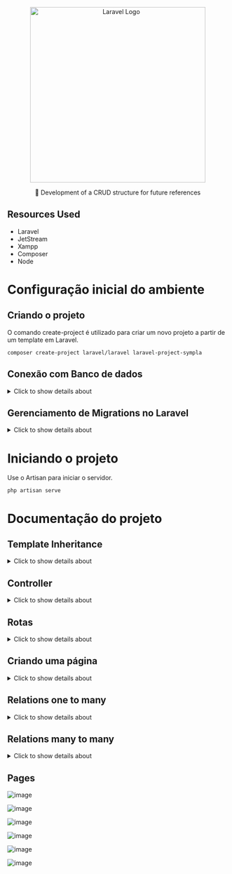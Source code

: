 <p align="center"><a href="https://laravel.com" target="_blank"><img src="https://raw.githubusercontent.com/laravel/art/master/logo-lockup/5%20SVG/2%20CMYK/1%20Full%20Color/laravel-logolockup-cmyk-red.svg" width="400" alt="Laravel Logo"></a></p>

<p align="center">🚀 Development of a CRUD structure for future references</p>

## Resources Used
- Laravel
- JetStream
- Xampp
- Composer
- Node

# Configuração inicial do ambiente

## Criando o projeto

O comando create-project é utilizado para criar um novo projeto a partir de um template em Laravel.

```
composer create-project laravel/laravel laravel-project-sympla
```

## Conexão com Banco de dados

<details>
 <summary>Click to show details about </summary>

#### Criação do Banco de Dados:

- Inicie SQL no XAMPP

- Navegue até http://localhost/phpmyadmin/ para acessar a interface de gerenciamento de bancos de dados  

- Crie um novo banco de dados com o nome desejado.

#### Configuração do Banco de Dados no Laravel:

- Abra o arquivo .env no seu projeto Laravel e localize a variável DB_DATABASE.

- Altere o valor dessa variável para nome do banco de dados criado

#### Criação das tabelas no Banco de Dados:

Use o Artisan para criar as tabelas de database/migrations no Banco de Dados 

```
php artisan migrate
```

## Instalação do Jetstream para Autenticação

#### Instalação do Jetstream:

Utilize o Composer para adicionar o Jetstream ao seu projeto Laravel:

```
composer require laravel/jetstream
```

#### Instalação do Livewire:

Use o Artisan para instalar o Jetstream com suporte ao Livewire:

```
php artisan jetstream:install livewire
```

#### Criação das tabelas no Banco de Dados:

Use o Artisan para criar as tabelas geradas pelo Jetstream no Banco de Dados 

```
php artisan migrate
```

#### Instalação do Node.js e Compilação de Recursos:

Instale as dependências do Node.js necessárias para o projeto:

```
npm install
```

Compile os recursos do frontend com o comando:

```
npm run dev
```

</details>

## Gerenciamento de Migrations no Laravel

<details>
 <summary>Click to show details about </summary>

#### Estrutura da Migration:
- Método up(): Define as operações a serem realizadas quando a migration é aplicada, como criar uma tabela.
- Método down(): Define as operações para reverter as mudanças realizadas pelo método up(), como deletar uma tabela.

#### Criação Migrations: 
- Comando: php artisan make:migration nome_da_migration
- Exemplo: php artisan make:migration create_products_table
- Descrição: Este comando cria um novo arquivo de migration na pasta database/migrations. As migrations são usadas para criar e modificar tabelas no banco de dados.

#### Executar Migrations:
- Comando: php artisan migrate
- Descrição: Aplica todas as migrations pendentes, criando ou modificando tabelas no banco de dados conforme definido nos métodos up() das migrations.

#### Verificar Status das Migrations:
- Comando: php artisan migrate:status
- Descrição: Exibe o status de cada migration, indicando se foi aplicada ou não.

#### Atualizar Tabelas:
- Comando: php artisan migrate:fresh
- Descrição: Remove todas as tabelas do banco de dados utilizando o método down() e recria-as usando o método up(). Atenção: Este comando deletará todas as tabelas do banco de dados.

#### Adicionar Campos:
- Comando: php artisan make:migration add_field_to_table
- Exemplo: php artisan make:migration add_category_to_products_table
- Descrição: Cria uma nova migration para adicionar campos a uma tabela existente. Utilize Schema::table para modificar tabelas já existentes.

#### Aplicar Alterações:
- Comando: php artisan migrate
- Descrição: Após criar uma migration para adicionar ou modificar campos, execute este comando para aplicar as alterações.

#### Desfazer Alterações:
- Comando: php artisan migrate:rollback
- Descrição: Reverte a última batch de migrations aplicadas.
- Comando: php artisan migrate:reset
- Descrição: Reverte todas as migrations aplicadas e as reexecuta. Deleta todas as tabelas e recria-as a partir das migrations.

</details>

# Iniciando o projeto

Use o Artisan para iniciar o servidor.

```
php artisan serve
```

# Documentação do projeto

## Template Inheritance

<details>
 <summary>Click to show details about </summary>

Criação pasta chamada layouts dentro de resources/views, onde foi adicionado o arquivo main.blade.php. Este arquivo serve como um layout base para as páginas, contendo a diretiva @yield('content'), que é responsável por renderizar o conteúdo específico das páginas.

![image](https://github.com/user-attachments/assets/794ffe26-b45d-4ee2-b7ae-325ddef51c32)


- Exibição de Erros: O bloco @if ($errors->any()) verifica se há algum erro de validação. Se existirem, uma div com a classe alert alert-danger é exibida, listando todos os erros em um <ul> com <li> para cada erro.

- Exibição de Mensagens de Sucesso: O bloco @if(session('msg')) verifica se há uma mensagem de sucesso armazenada na sessão. Se houver, essa mensagem é exibida em um parágrafo com a classe msg.

- Renderização de Conteúdo Dinâmico: O comando @yield('content') é utilizado para inserir o conteúdo específico de cada página que estender esse layout.

- <x-app-layout>: É um componente Blade fornecido pelo JetStream no Laravel, que implementa configurações de segurança para usuários autenticados. Para garantir o correto funcionamento da autenticação durante a troca de dados entre o cliente e o servidor, é essencial encapsular todo o conteúdo destinado ao @yield dentro desse componente.

![image](https://github.com/user-attachments/assets/c01059d3-1694-4958-9212-4a06395d6b54)

#### @extends('layouts.main'):

Este comando indica que o arquivo Blade atual está estendendo um layout principal chamado main, que está localizado na pasta layouts. O layout é geralmente um template básico que define a estrutura comum para várias páginas, como o cabeçalho, rodapé e outras seções que são reutilizadas em várias views.

#### @section('content'):

Este comando define uma seção de conteúdo dentro do template Blade. A palavra 'content' é o nome da seção. No layout principal (layouts.main), há um comando @yield('content'), que é onde o conteúdo definido nesta seção será inserido.


![image](https://github.com/user-attachments/assets/78f3ab9a-b831-45a2-a7b2-c1d8593821d2)


</details>

## Controller

<details>
 <summary>Click to show details about </summary>
    
#### Criação do Controller:

Para criar um novo controller no Laravel, utilize o comando Artisan:

```
php artisan make:controller EventController
```
O nome EventController é escolhido para representar um controlador que gerenciará ações relacionadas a eventos. Por padrão, a ação index dentro do controller é configurada para retornar a view welcome.

#### Utilizando o Controller nas Rotas:

Para utilizar o controller em uma rota, primeiro importe-o no arquivo de rotas:

```
use App\Http\Controllers\EventController;
```
Em seguida, configure a rota para usar a ação do controller especificada:

```
Route::get('/', [EventController::class, 'index']);
```

Neste exemplo, a rota '/' está configurada para chamar a ação index do EventController. Assim, ao acessar a URL associada à rota, o Laravel direcionará a requisição para a ação index do controller, que será responsável por processar a requisição e retornar a resposta apropriada.

#### Actions

- index(): Recupera e exibe todos os eventos ou filtra eventos com base em um termo de pesquisa. Exibe esses eventos na visão welcome.

- create(): Retorna a visão events.create, onde o usuário pode criar um novo evento.

- store(Request $request): Valida e armazena um novo evento com base nos dados do formulário. Se houver uma imagem, ela é salva e associada ao evento. O evento é então salvo no banco de dados e o usuário é redirecionado para a página inicial com uma mensagem de sucesso.

- show($id): Exibe os detalhes de um evento específico, incluindo se o usuário atual está participando do evento. Retorna a visão events.show.

- dashboard(): Exibe o painel de controle do usuário, mostrando seus eventos e eventos nos quais ele está participando.

- destroy($id): Exclui um evento específico do banco de dados e redireciona para o painel de controle com uma mensagem de sucesso.

- edit($id): Exibe a visão events.edit para editar um evento específico, mas apenas se o usuário atual for o proprietário do evento.

- update(Request $request): Atualiza um evento específico com base nos dados do formulário. Se uma nova imagem for carregada, ela substitui a imagem antiga. O evento é atualizado no banco de dados e o usuário é redirecionado para o painel de controle com uma mensagem de sucesso.

- joinEvent($id): Adiciona o usuário atual como participante de um evento específico e redireciona para o painel de controle com uma mensagem de confirmação.

- leaveEvent($id): Remove o usuário atual como participante de um evento específico e redireciona para o painel de controle com uma mensagem de sucesso.

</details>

## Rotas

<details>
 <summary>Click to show details about </summary>

![image](https://github.com/user-attachments/assets/4dedb597-6f39-4d84-85c9-fd42e3c36a14)

#### Route::get('/dashboard', ...:

- Define uma rota HTTP GET para o caminho /dashboard. Isso significa que quando um usuário acessa a URL example.com/dashboard, essa rota será acionada.

#### [EventController::class, 'dashboard']:

- Especifica o controlador e o método que devem ser chamados quando a rota /dashboard for acessada.
- EventController::class refere-se à classe EventController, e 'dashboard' é o método dentro desse controlador que será executado para lidar com a solicitação.

![image](https://github.com/user-attachments/assets/7bd6f7da-bbb7-4b6a-81de-b5415a718ac4)

Retornando a view localizada em events/dashboard.blade.php


#### ->name('events.dashboard'):

- Atribui um nome à rota, neste caso 'events.dashboard'. Isso permite que você faça referência a essa rota de forma mais conveniente em outras partes do seu código, como ao gerar URLs ou redirecionar usuários.

 ![image](https://github.com/user-attachments/assets/3e6bbc13-17b8-4857-b9f3-b38d0304fce5)


#### Route::get('/dashboard', [EventController::class, 'dashboard'])->name('events.dashboard');

- Descrição: Exibe o painel de controle ou dashboard, geralmente usado para mostrar uma visão geral dos eventos ou dados relacionados.
- Método HTTP: GET
- Nome: events.dashboard

#### Route::get('/events/create', [EventController::class, 'create'])->name('events.create');

- Descrição: Mostra um formulário para criar um novo evento.
- Método HTTP: GET
- Nome: events.create

#### Route::get('/events/{id}', [EventController::class, 'show'])->name('events.show');

- Descrição: Exibe os detalhes de um evento específico, identificado pelo ID fornecido na URL.
- Método HTTP: GET
- Nome: events.show

#### Route::get('/events/edit/{id}', [EventController::class, 'edit'])->name('events.edit');

- Descrição: Mostra um formulário para editar um evento existente, identificado pelo ID fornecido na URL.
- Método HTTP: GET
- Nome: events.edit

#### Route::put('/events/update/{id}', [EventController::class, 'update'])->name('events.update');

- Descrição: Atualiza os dados de um evento existente com base nas informações enviadas no formulário e o ID fornecido na URL.
- Método HTTP: PUT
- Nome: events.update

#### Route::post('/events', [EventController::class, 'store'])->name('events.store');

- Descrição: Armazena um novo evento no banco de dados com base nas informações enviadas no formulário.
- Método HTTP: POST
- Nome: events.store

#### Route::delete('/events/{id}', [EventController::class, 'destroy'])->name('events.destroy');

- Descrição: Remove um evento existente do banco de dados com base no ID fornecido na URL.
- Método HTTP: DELETE
- Nome: events.destroy

#### Route::post('/events/join/{id}', [EventController::class, 'joinEvent'])->name('events.joinEvent');

- Descrição: Permite que um usuário se inscreva ou participe de um evento específico identificado pelo ID.
- Método HTTP: POST
- Nome: events.joinEvent

#### Route::delete('/events/leave/{id}', [EventController::class, 'leaveEvent'])->name('events.leaveEvent');

- Descrição: Permite que um usuário saia ou deixe um evento específico identificado pelo ID.
- Método HTTP: DELETE
- Nome: events.leaveEvent

</details>

## Criando uma página

<details>
 <summary>Click to show details about </summary>

#### Alteração da Rota:

Adicione uma nova rota para o dashboard no arquivo de rotas (web.php), que aponta para um método chamado dashboard no EventController. O nome da rota é definido como events.dashboard:

```
Route::get('/dashboard', [EventController::class, 'dashboard'])->name('events.dashboard');

```

#### Adição da Função no Controller:

No EventController, adicione um método dashboard para manipular a lógica e a visualização do dashboard:

```
public function dashboard()
{
    // Lógica para o dashboard
   return view('events.dashboard', ['events' => $events, 'eventsasparticipant' => $eventsAsParticipant]);
}
```

#### Alteração dos Links:

Atualize os links em seu aplicativo para utilizar a nova rota nomeada events.dashboard. Isso pode envolver a atualização de links em seus componentes Blade ou outras partes do seu código:

```
<a href="{{ route('events.dashboard') }}">Dashboard</a>
```

#### Criação do Componente Dashboard:

Crie um componente Blade chamado dashboard.blade.php na pasta resources/views/events para definir o layout e o conteúdo do dashboard:

```
<!-- resources/views/events/dashboard.blade.php -->
@extends('layouts.app')

@section('content')
    <h1>Dashboard</h1>
    <!-- Conteúdo do dashboard -->
@endsection

```

</details>

## Relations one to many 

<details>
 <summary>Click to show details about </summary>

#### Criação da Migration:

Para adicionar uma coluna user_id à tabela events, use o comando Artisan:

```
php artisan make:migration add_user_id_to_events_table
```

Esse comando cria um arquivo de migration onde você pode definir as alterações necessárias na tabela.

![image](https://github.com/user-attachments/assets/c7a786cd-86c6-411a-a137-24bac851acc0)


#### Alteração do Model Event:

No model Event, adicione uma função para definir a relação com o model User. A função user no singular indica que o Event pertence a um único User, criando uma relação de chave estrangeira:


![image](https://github.com/user-attachments/assets/6d0dd7df-72d3-4dd6-8aaf-8e1c72377cb7)


#### Alteração do Model User:

No model User, adicione uma função para definir a relação com o model Event. A função events no plural indica que o User pode ter muitos Events, criando uma relação de chave estrangeira:

![image](https://github.com/user-attachments/assets/b959db41-160b-446d-a803-1be9bd628c37)

Essas mudanças estabelecem a relação entre os modelos Event e User, onde um evento pertence a um usuário e um usuário pode ter muitos eventos associados.

</details>



## Relations many to many 

<details>
 <summary>Click to show details about </summary>

#### Criação da Tabela de Relacionamento:

Para estabelecer uma relação muitos-para-muitos entre Event e User, você precisa criar uma tabela intermediária, por exemplo, event_user, que terá duas colunas de chaves estrangeiras: event_id e user_id.
Execute o comando do artisan para gerar uma nova migração para essa tabela.
```
php artisan make:migration create_event_user_table
```

![image](https://github.com/user-attachments/assets/7654db4b-dad9-4140-8fdb-6f464b3b4db1)

Em seguida, aplique a migração com php artisan migrate.

```
php artisan migrate
```


#### Definição da Relação nos Models:

No model Event, adicione um método para definir a relação com User. Isso geralmente é feito com o método belongsToMany:

![image](https://github.com/user-attachments/assets/e59021db-22e9-42e8-a613-262a3cfce853)


No model User, adicione um método similar para definir a relação com Event:

![image](https://github.com/user-attachments/assets/9067f710-f18c-406e-a11a-8078031dd60e)


####  Manipulação da Relação:

Para associar usuários a eventos, você pode implementar uma funcionalidade, como um botão de confirmação de presença. Quando um usuário clicar no botão, um registro é criado na tabela event_user associando o user_id ao event_id.
Isso pode ser feito através de uma rota e controlador que recebe a solicitação e atualiza a tabela intermediária com os IDs apropriados.
Assim, você cria uma relação muitos-para-muitos entre Event e User, permitindo que cada evento tenha muitos usuários e cada usuário possa participar de muitos eventos.

</details>

## Pages

![image](https://github.com/user-attachments/assets/68cead34-9a1c-4ba2-84fc-0492a34d744c)

![image](https://github.com/user-attachments/assets/191c6400-aa4a-42c5-9835-3e4b01e1171d)

![image](https://github.com/user-attachments/assets/43bca8e7-aaac-4267-a7c0-1fe7a0919f2e)

![image](https://github.com/user-attachments/assets/1f5b5c86-e197-4de0-9962-3f90d5995675)

![image](https://github.com/user-attachments/assets/87e4bdd2-6409-4246-af06-2a9194402176)

![image](https://github.com/user-attachments/assets/9f23826c-9d55-4bd4-bea2-09c6a43aee3e)


